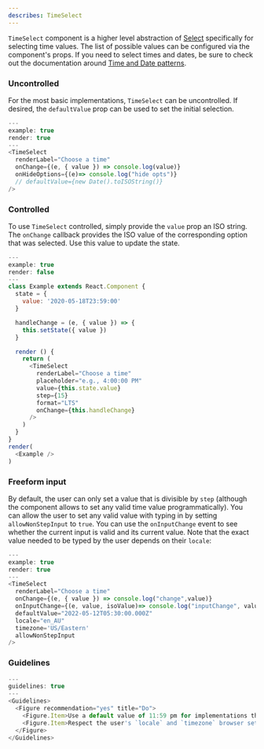 ```yaml
---
describes: TimeSelect
---
```


`TimeSelect` component is a higher level abstraction of [Select](#Select) specifically for selecting time values. The list of possible values can be configured via the component's props. If you need to select times and dates, be sure to check out the documentation around [Time and Date patterns](#TimeDate).

### Uncontrolled

For the most basic implementations, `TimeSelect` can be uncontrolled. If desired, the `defaultValue` prop can be used to set the initial selection.

```javascript
---
example: true
render: true
---
<TimeSelect
  renderLabel="Choose a time"
  onChange={(e, { value }) => console.log(value)}
  onHideOptions={(e)=> console.log("hide opts")}
  // defaultValue={new Date().toISOString()}
/>
```

### Controlled

To use `TimeSelect` controlled, simply provide the `value` prop an ISO string. The `onChange` callback provides the ISO value of the corresponding option that was selected. Use this value to update the state.

```javascript
---
example: true
render: false
---
class Example extends React.Component {
  state = {
    value: '2020-05-18T23:59:00'
  }

  handleChange = (e, { value }) => {
    this.setState({ value })
  }

  render () {
    return (
      <TimeSelect
        renderLabel="Choose a time"
        placeholder="e.g., 4:00:00 PM"
        value={this.state.value}
        step={15}
        format="LTS"
        onChange={this.handleChange}
      />
    )
  }
}
render(
  <Example />
)
```

### Freeform input

By default, the user can only set a value that is divisible by `step` (although the component allows to set any valid time value programmatically). You can allow the user to set any valid value with typing in by setting `allowNonStepInput` to `true`. You can use the `onInputChange` event to see whether the current input is valid and its current value.
Note that the exact value needed to be typed by the user depends on their `locale`:

```javascript
---
example: true
render: true
---
<TimeSelect
  renderLabel="Choose a time"
  onChange={(e, { value }) => console.log("change",value)}
  onInputChange={(e, value, isoValue)=> console.log("inputChange", value, isoValue)}
  defaultValue="2022-05-12T05:30:00.000Z"
  locale="en_AU"
  timezone='US/Eastern'
  allowNonStepInput
/>
```

### Guidelines

```js
---
guidelines: true
---
<Guidelines>
  <Figure recommendation="yes" title="Do">
    <Figure.Item>Use a default value of 11:59 pm for implementations that have to do with due dates</Figure.Item>
    <Figure.Item>Respect the user's `locale` and `timezone` browser settings (the component does this by itself when not setting `locale` or `timezone`).</Figure.Item>
  </Figure>
</Guidelines>
```

